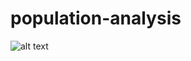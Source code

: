 # population-analysis

![alt text](https://github.com/[mohsen-dl]/[population-analysis]/blob/[main]/2023-02-02.png)

